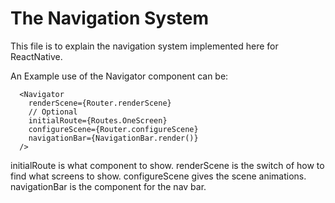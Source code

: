 # The Navigation System

This file is to explain the navigation system implemented here for ReactNative.

An Example use of the Navigator component can be:
```
  <Navigator
    renderScene={Router.renderScene}
    // Optional
    initialRoute={Routes.OneScreen}
    configureScene={Router.configureScene}
    navigationBar={NavigationBar.render()}
  />
```

initialRoute is what component to show.
renderScene is the switch of how to find what screens to show.
configureScene gives the scene animations.
navigationBar is the component for the nav bar.



